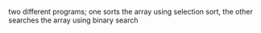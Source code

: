 two different programs; one sorts the array using selection sort, the other searches the array using binary search
